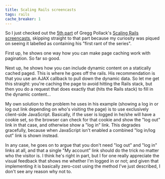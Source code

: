 ```yaml
---
title: Scaling Rails screencasts
tags: rails
cache_breaker: 1
---
```


So I just checked out the [5th part](http://railslab.newrelic.com/2009/02/05/episode-5-advanced-page-caching) of Gregg Pollack's [Scaling Rails screencasts](http://railslab.newrelic.com/scaling-rails), skipping straight to that part because my curiosity was piqued on seeing it labelled as containing his "first rant of the series".

First up, he shows one way how you can make page caching work with pagination. So far so good.

Next up, he shows how you can include dynamic content on a statically cached paged. This is where he goes off the rails. His recommendation is that you use an AJAX callback to pull down the dynamic data. So let me get this straight: you're caching the page to avoid hitting the Rails stack, but then you do a request that does exactly that (hits the Rails stack) to fill in the dynamic content...

My own solution to the problem he uses in his example (showing a log in or log out link depending on who's visiting the page) is to use exclusively client-side JavaScript. Basically, if the user is logged in he/she will have a cookie set, so the browser can check for that cookie and show the "log out" link in that case, and otherwise show a "log in" link. This degrades gracefully, because when JavaScript isn't enabled a combined "log in/log out" link is shown instead.

In any case, he goes on to argue that you don't need "log out" and "log in" links at all, and that a single "My account" link should do the trick no matter who the visitor is. I think he's right in part, but I for one really appreciate the visual feedback that shows me whether I'm logged in or not; and given that implementing it is basically zero-cost using the method I've just described, I don't see any reason why not to.

